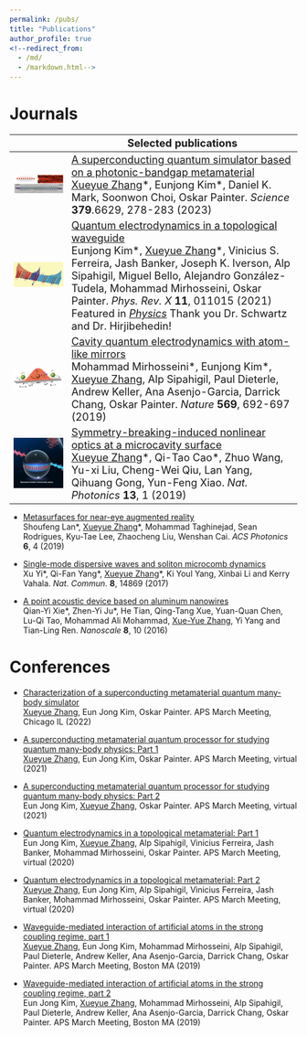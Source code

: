 ```yaml
---
permalink: /pubs/
title: "Publications"
author_profile: true
<!--redirect_from: 
  - /md/
  - /markdown.html-->
---
```

# Journals

| | <span style="font-size:1.3em"> Selected publications </span>|
|---| -----|
|<img src='/images/logo_MMSimulator.png' width=600>|<span style="font-size:1.3em">[A superconducting quantum simulator based on a photonic-bandgap metamaterial](https://www.science.org/doi/10.1126/science.ade7651) <br> <ins>Xueyue Zhang</ins>\*, Eunjong Kim\*,  Daniel K. Mark, Soonwon Choi, Oskar Painter. *Science* **379**.6629, 278-283 (2023)|
|<img src='/images/topo.png' width=600>|<span style="font-size:1.3em">[Quantum electrodynamics in a topological waveguide](https://doi.org/10.1103/PhysRevX.11.011015) <br> Eunjong Kim\*, <ins>Xueyue Zhang</ins>\*, Vinicius S. Ferreira, Jash Banker, Joseph K. Iverson, Alp Sipahigil, Miguel Bello, Alejandro González-Tudela, Mohammad Mirhosseini, Oskar Painter. _Phys. Rev. X_ **11**, 011015 (2021) <br> Featured in [_Physics_](https://physics.aps.org/articles/v14/11) Thank you Dr. Schwartz and Dr. Hirjibehedin! </span>|
|<img src='/images/magic.png' width=600>|<span style="font-size:1.3em"> [Cavity quantum electrodynamics with atom-like mirrors](https://doi.org/10.1038/s41586-019-1196-1) <br> Mohammad Mirhosseini\*,  Eunjong Kim\*,  <ins>Xueyue Zhang</ins>,  Alp Sipahigil,  Paul Dieterle,  Andrew Keller,  Ana Asenjo-Garcia,  Darrick Chang,  Oskar Painter. _Nature_ **569**, 692-697 (2019)</span>|
|<img src='/images/symmetry.JPG' width=600>|<span style="font-size:1.3em">[Symmetry-breaking-induced nonlinear optics at a microcavity surface](https://doi.org/10.1038/s41566-018-0297-y) <br> <ins>Xueyue Zhang</ins>\*, Qi-Tao Cao\*, Zhuo Wang, Yu-xi Liu, Cheng-Wei Qiu, Lan Yang, Qihuang Gong, Yun-Feng Xiao. _Nat. Photonics_ **13**, 1 (2019)</span>|



* [Metasurfaces for near-eye augmented reality](https://doi.org/10.1021/acsphotonics.9b00180) <br> Shoufeng Lan\*, <ins>Xueyue Zhang</ins>\*, Mohammad Taghinejad, Sean Rodrigues, Kyu-Tae Lee, Zhaocheng Liu,
Wenshan Cai. _ACS Photonics_ **6**, 4 (2019)


* [Single-mode dispersive waves and soliton microcomb dynamics](https://doi.org/10.1038/ncomms14869) <br> Xu Yi\*, Qi-Fan Yang\*, <ins>Xueyue Zhang</ins>\*, Ki Youl Yang, Xinbai Li and Kerry Vahala. _Nat. Commun._ **8**, 14869 (2017)

* [A point acoustic device based on aluminum nanowires](https://doi.org/10.1039/C5NR06999H) <br> Qian-Yi Xie\*, Zhen-Yi Ju\*, He Tian, Qing-Tang Xue, Yuan-Quan Chen, Lu-Qi Tao, Mohammad Ali Mohammad,
<ins>Xue-Yue Zhang</ins>, Yi Yang and Tian-Ling Ren. _Nanoscale_ **8**, 10 (2016)

# Conferences
* [Characterization of a superconducting metamaterial quantum many-body simulator](https://meetings.aps.org/Meeting/MAR22/Session/N41.6) <br> <ins>Xueyue Zhang</ins>, Eun Jong Kim, Oskar Painter. APS March Meeting, Chicago IL (2022)

*  [A superconducting metamaterial quantum processor for studying quantum many-body physics: Part 1](https://meetings.aps.org/Meeting/MAR21/Session/B30.4) <br> <ins>Xueyue Zhang</ins>, Eun Jong Kim, Oskar Painter. APS March Meeting, virtual (2021)
*  [A superconducting metamaterial quantum processor for studying quantum many-body physics: Part 2](https://meetings.aps.org/Meeting/MAR21/Session/B30.5) <br> Eun Jong Kim, <ins>Xueyue Zhang</ins>, Oskar Painter. APS March Meeting, virtual (2021)

*  [Quantum electrodynamics in a topological metamaterial: Part 1](https://meetings.aps.org/Meeting/MAR20/Session/A07.2) <br> Eun Jong Kim, <ins>Xueyue Zhang</ins>, Alp Sipahigil, Vinicius Ferreira, Jash Banker, Mohammad Mirhosseini, Oskar Painter. APS March Meeting, virtual (2020)
*  [Quantum electrodynamics in a topological metamaterial: Part 2](https://meetings.aps.org/Meeting/MAR20/Session/A07.3) <br> <ins>Xueyue Zhang</ins>, Eun Jong Kim, Alp Sipahigil, Vinicius Ferreira, Jash Banker, Mohammad Mirhosseini, Oskar Painter. APS March Meeting, virtual (2020)
*  [Waveguide-mediated interaction of artificial atoms in the strong coupling regime, part 1](https://meetings.aps.org/Meeting/MAR19/Session/B26.02) <br> <ins>Xueyue Zhang</ins>, Eun Jong Kim, Mohammad Mirhosseini, Alp Sipahigil, Paul Dieterle, Andrew Keller, Ana Asenjo-Garcia, Darrick Chang, Oskar Painter. APS March Meeting, Boston MA (2019)
*  [Waveguide-mediated interaction of artificial atoms in the strong coupling regime, part 2](https://meetings.aps.org/Meeting/MAR19/Session/B26.03) <br> Eun Jong Kim, <ins>Xueyue Zhang</ins>, Mohammad Mirhosseini, Alp Sipahigil, Paul Dieterle, Andrew Keller, Ana Asenjo-Garcia, Darrick Chang, Oskar Painter. APS March Meeting, Boston MA (2019)